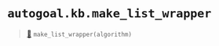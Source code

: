 # `autogoal.kb.make_list_wrapper`

> [📝](https://github.com/autogoal/autogoal/blob/master/autogoal/kb/_data.py#L166)
> `make_list_wrapper(algorithm)`

